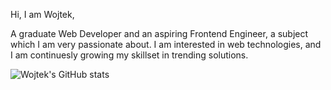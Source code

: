 Hi, I am Wojtek,

A graduate Web Developer and an aspiring Frontend Engineer, a subject which I am very passionate about. I am interested in web technologies, and I am continuesly growing my skillset in trending solutions.

![Wojtek's GitHub stats](https://github-readme-stats.vercel.app/api?username=WMeck&show_icons=true&theme=transparent)
